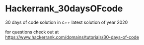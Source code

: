 # Hackerrank_30daysOFcode
30 days of code solution in c++
latest  solution of year 2020


for questions check out at https://www.hackerrank.com/domains/tutorials/30-days-of-code
